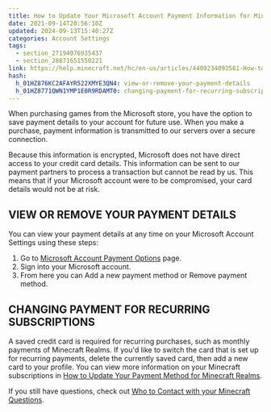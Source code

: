```yaml
---
title: How to Update Your Microsoft Account Payment Information for Minecraft
date: 2021-09-14T20:56:10Z
updated: 2024-09-13T15:40:27Z
categories: Account Settings
tags:
  - section_27194076935437
  - section_28871651550221
link: https://help.minecraft.net/hc/en-us/articles/4409234093581-How-to-Update-Your-Microsoft-Account-Payment-Information-for-Minecraft
hash:
  h_01HZ876KC2AFAYR522XMYE3QN4: view-or-remove-your-payment-details
  h_01HZ8771QWN1YMP1E0R9RDAMT0: changing-payment-for-recurring-subscriptions
---
```


When purchasing games from the Microsoft store, you have the option to save payment details to your account for future use. When you make a purchase, payment information is transmitted to our servers over a secure connection.

Because this information is encrypted, Microsoft does not have direct access to your credit card details. This information can be sent to our payment partners to process a transaction but cannot be read by us. This means that if your Microsoft account were to be compromised, your card details would not be at risk.

## VIEW OR REMOVE YOUR PAYMENT DETAILS

You can view your payment details at any time on your Microsoft Account Settings using these steps:

1.  Go to [Microsoft Account Payment Options](https://account.microsoft.com/billing/payments) page.
2.  Sign into your Microsoft account.
3.  From here you can Add a new payment method or Remove payment method.

## CHANGING PAYMENT FOR RECURRING SUBSCRIPTIONS

A saved credit card is required for recurring purchases, such as monthly payments of Minecraft Realms. If you'd like to switch the card that is set up for recurring payments, delete the currently saved card, then add a new card to your profile. You can view more information on your Minecraft subscriptions in [How to Update Your Payment Method for Minecraft Realms](../Manage-Realms-Subscriptions/Updating-Your-Payment-Method-for-Minecraft-Realms-on-PC.md).

If you still have questions, check out [Who to Contact with your Minecraft Questions](../Performance-Troubleshooting/Who-to-contact-with-your-Minecraft-support-questions.md).
